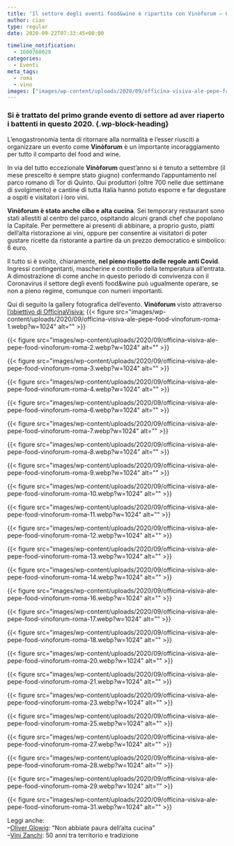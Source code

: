 ```yaml
---
title: 'Il settore degli eventi food&wine è ripartito con Vinòforum – Gallery'
author: ciao
type: regular
date: 2020-09-22T07:33:45+00:00

timeline_notification:
  - 1600760029
categories:
  - Eventi
meta_tags:
  - roma
  - vino
images: ["images/wp-content/uploads/2020/09/officina-visiva-ale-pepe-food-vinoforum-roma-11.webp"]
---
```

### Si è trattato del primo grande evento di settore ad aver riaperto i battenti in questo 2020. {.wp-block-heading}

L&#8217;enogastronomia tenta di ritornare alla normalità e l&#8217;esser riusciti a organizzare un evento come **Vinòforum** è un importante incoraggiamento per tutto il comparto del food and wine.

In via del tutto eccezionale **Vinòforum** quest&#8217;anno si è tenuto a settembre (il mese prescelto è sempre stato giugno) confermando l&#8217;appuntamento nel parco romano di Tor di Quinto. Qui produttori (oltre 700 nelle due settimane di svolgimento) e cantine di tutta Italia hanno potuto esporre e far degustare a ospiti e visitatori i loro vini. 

**Vinòforum è stato anche cibo e alta cucina**. Sei temporary restaurant sono stati allestiti al centro del parco, ospitando alcuni grandi chef che popolano la Capitale. Per permettere ai presenti di abbinare, a proprio gusto, piatti dell&#8217;alta ristorazione ai vini, oppure per consentire ai visitatori di poter gustare ricette da ristorante a partire da un prezzo democratico e simbolico: 6 euro.

Il tutto si è svolto, chiaramente, **nel pieno rispetto delle regole anti Covid**. Ingressi contingentanti, mascherine e controllo della temperatura all&#8217;entrata. A dimostrazione di come anche in questo periodo di convivenza con il Coronavirus il settore degli eventi food&wine può ugualmente operare, se non a pieno regime, comunque con numeri importanti.

Qui di seguito la gallery fotografica dell&#8217;evento. **Vinòforum** visto attraverso <a rel="noreferrer noopener" href="https://www.officinavisiva.it/" target="_blank">l&#8217;obiettivo di OfficinaVisiva:</a>
{{< figure src="images/wp-content/uploads/2020/09/officina-visiva-ale-pepe-food-vinoforum-roma-1.webp?w=1024" alt="" >}}


{{< figure src="images/wp-content/uploads/2020/09/officina-visiva-ale-pepe-food-vinoforum-roma-2.webp?w=1024" alt="" >}}


{{< figure src="images/wp-content/uploads/2020/09/officina-visiva-ale-pepe-food-vinoforum-roma-3.webp?w=1024" alt="" >}}


{{< figure src="images/wp-content/uploads/2020/09/officina-visiva-ale-pepe-food-vinoforum-roma-4.webp?w=1024" alt="" >}}


{{< figure src="images/wp-content/uploads/2020/09/officina-visiva-ale-pepe-food-vinoforum-roma-6.webp?w=1024" alt="" >}}


{{< figure src="images/wp-content/uploads/2020/09/officina-visiva-ale-pepe-food-vinoforum-roma-7.webp?w=1024" alt="" >}}


{{< figure src="images/wp-content/uploads/2020/09/officina-visiva-ale-pepe-food-vinoforum-roma-8.webp?w=1024" alt="" >}}


{{< figure src="images/wp-content/uploads/2020/09/officina-visiva-ale-pepe-food-vinoforum-roma-9.webp?w=1024" alt="" >}}


{{< figure src="images/wp-content/uploads/2020/09/officina-visiva-ale-pepe-food-vinoforum-roma-10.webp?w=1024" alt="" >}}


{{< figure src="images/wp-content/uploads/2020/09/officina-visiva-ale-pepe-food-vinoforum-roma-11.webp?w=1024" alt="" >}}


{{< figure src="images/wp-content/uploads/2020/09/officina-visiva-ale-pepe-food-vinoforum-roma-12.webp?w=1024" alt="" >}}


{{< figure src="images/wp-content/uploads/2020/09/officina-visiva-ale-pepe-food-vinoforum-roma-13.webp?w=1024" alt="" >}}


{{< figure src="images/wp-content/uploads/2020/09/officina-visiva-ale-pepe-food-vinoforum-roma-14.webp?w=1024" alt="" >}}


{{< figure src="images/wp-content/uploads/2020/09/officina-visiva-ale-pepe-food-vinoforum-roma-16.webp?w=1024" alt="" >}}


{{< figure src="images/wp-content/uploads/2020/09/officina-visiva-ale-pepe-food-vinoforum-roma-17.webp?w=1024" alt="" >}}


{{< figure src="images/wp-content/uploads/2020/09/officina-visiva-ale-pepe-food-vinoforum-roma-18.webp?w=1024" alt="" >}}


{{< figure src="images/wp-content/uploads/2020/09/officina-visiva-ale-pepe-food-vinoforum-roma-20.webp?w=1024" alt="" >}}


{{< figure src="images/wp-content/uploads/2020/09/officina-visiva-ale-pepe-food-vinoforum-roma-21.webp?w=1024" alt="" >}}


{{< figure src="images/wp-content/uploads/2020/09/officina-visiva-ale-pepe-food-vinoforum-roma-23.webp?w=1024" alt="" >}}


{{< figure src="images/wp-content/uploads/2020/09/officina-visiva-ale-pepe-food-vinoforum-roma-25.webp?w=1024" alt="" >}}


{{< figure src="images/wp-content/uploads/2020/09/officina-visiva-ale-pepe-food-vinoforum-roma-27.webp?w=1024" alt="" >}}


{{< figure src="images/wp-content/uploads/2020/09/officina-visiva-ale-pepe-food-vinoforum-roma-28.webp?w=1024" alt="" >}}


{{< figure src="images/wp-content/uploads/2020/09/officina-visiva-ale-pepe-food-vinoforum-roma-29.webp?w=1024" alt="" >}}


{{< figure src="images/wp-content/uploads/2020/09/officina-visiva-ale-pepe-food-vinoforum-roma-31.webp?w=1024" alt="" >}}
 

Leggi anche:  
&#8211;<a rel="noreferrer noopener" href="https://aleepepe.com/2020/08/10/intervista-oliver-glowig-barrique/" target="_blank">Oliver Glowig</a>: &#8220;Non abbiate paura dell&#8217;alta cucina&#8221;  
&#8211;<a href="https://aleepepe.com/2020/01/12/vini-zanchi/" target="_blank" rel="noreferrer noopener">Vini Zanchi</a>: 50 anni tra territorio e tradizione